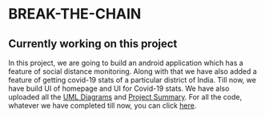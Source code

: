 # BREAK-THE-CHAIN

## Currently working on this project

In this project, we are going to build an android application which has a feature of social distance monitoring. Along with that we have also added a feature of getting covid-19 stats of a particular district of India.
Till now, we have build UI of homepage and UI for Covid-19 stats. We have also uploaded all the [UML Diagrams](https://github.com/munish2301/Break-the-chain/blob/main/UML%20Diagrams%20and%20Project%20Summary/UML%20Diagrams.pdf) and [Project Summary](https://github.com/munish2301/Break-the-chain/blob/main/UML%20Diagrams%20and%20Project%20Summary/Summary.pdf). For all the code, whatever we have completed till now, you can click [here](https://github.com/munish2301/Break-the-chain/tree/main/break_the_chain/lib).

